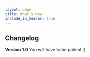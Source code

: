 ```yaml
---
layout: page
title: What's New
include_in_header: true
---
```


## Changelog

**Version 1.0**
You will have to be patient :)
